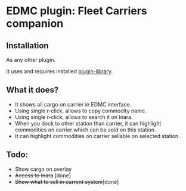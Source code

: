 # EDMC plugin: Fleet Carriers companion

## Installation

As any other plugin.

It uses and requires installed [plugin-library](https://github.com/alexzk1/ed-fc-cargo-tracker-lib).

## What it does?

- It shows all cargo on carrier in EDMC interface.
- Using single r-click, allows to copy commodity name.
- Using single r-click, allows to search it on Inara.
- When you dock to other station than carrier, it can highlight commodities on carrier which can be sold on this station.
- It can highlight commodities on carrier sellable on selected station.


## Todo:

- Show cargo on overlay
- ~~Access to Inara~~ [done]
- ~~Show what to sell in current system~~[done]
